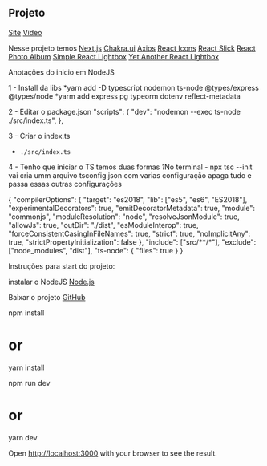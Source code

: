 ## Projeto

[Site](https://orange-web-ten.vercel.app/)
[Video](https://www.youtube.com/watch?v=j8cm2C5-xn8&t=4771s)

Nesse projeto temos
[Next.js](https://nextjs.org/)
[Chakra.ui](https://chakra-ui.com/)
[Axios](https://axios-http.com/ptbr/)
[React Icons](https://react-icons.github.io/react-icons/)
[React Slick](https://react-slick.neostack.com/docs/get-started)
[React Photo Album](https://www.npmjs.com/package/react-photo-album)
[Simple React Lightbox](https://www.npmjs.com/package/simple-react-lightbox)
[Yet Another React Lightbox](https://www.npmjs.com/package/yet-another-react-lightbox)

<!--#########################################################-->

Anotações do inicio em NodeJS

1 - Install da libs
*yarn add -D typescript nodemon ts-node @types/express @types/node
*yarm add express pg typeorm dotenv reflect-metadata

2 - Editar o package.json
"scripts": {
"dev": "nodemon --exec ts-node ./src/index.ts",
},

3 - Criar o index.ts

-     ./src/index.ts

4 - Tenho que iniciar o TS temos duas formas
*1*No terminal - npx tsc --init
vai cria umm arquivo tsconfig.json com varias configuração
apaga tudo e passa essas outras configurações

{
"compilerOptions": {
"target": "es2018",
"lib": ["es5", "es6", "ES2018"],
"experimentalDecorators": true,
"emitDecoratorMetadata": true,
"module": "commonjs",
"moduleResolution": "node",
"resolveJsonModule": true,
"allowJs": true,
"outDir": "./dist",
"esModuleInterop": true,
"forceConsistentCasingInFileNames": true,
"strict": true,
"noImplicitAny": true,
"strictPropertyInitialization": false
},
"include": ["src/**/*"],
"exclude": ["node_modules", "dist"],
"ts-node": {
"files": true
}
}

<!--#########################################################-->

Instruções para start do projeto:

instalar o NodeJS
[Node.js](https://nodejs.org/en/download/)

Baixar o projeto
[GitHub]()

npm install

# or

yarn install

npm run dev

# or

yarn dev

Open [http://localhost:3000](http://localhost:3000) with your browser to see the result.
